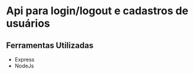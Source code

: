 # Api para login/logout e cadastros de usuários

##

## Ferramentas Utilizadas

- Express
- NodeJs

